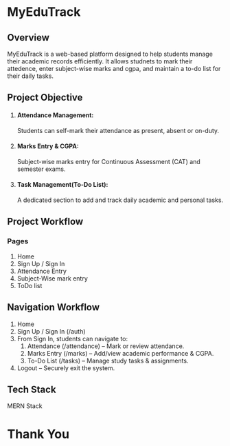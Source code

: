 
# MyEduTrack
## Overview
  MyEduTrack is a web-based platform designed to help students manage their academic records efficiently. It allows studnets to mark their attedence, enter subject-wise marks and cgpa, and maintain a to-do list for their daily tasks.

## Project Objective
   1. #### Attendance Management:
        Students can self-mark their attendance as present, absent or on-duty.
   2. #### Marks Entry & CGPA:
         Subject-wise marks entry for Continuous Assessment (CAT) and semester 
         exams.
   3. #### Task Management(To-Do List):
         A dedicated section to add and track daily academic and personal 
         tasks.

## Project Workflow
  ### Pages
  1. Home
  2. Sign Up / Sign In
  3. Attendance Entry
  4. Subject-Wise mark entry
  5. ToDo list

## Navigation Workflow
  1. Home
  2. Sign Up / Sign In (/auth)
  3. From Sign In, students can navigate to:
     1. Attendance (/attendance) – Mark or review attendance.
     2. Marks Entry (/marks) – Add/view academic performance & CGPA.
     3. To-Do List (/tasks) – Manage study tasks & assignments.
  4. Logout – Securely exit the system.

## Tech Stack
  MERN Stack

# Thank You


